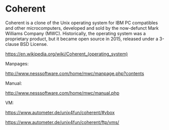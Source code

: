 # Coherent
Coherent is a clone of the Unix operating system for IBM PC compatibles and other microcomputers, developed and sold by the now-defunct Mark Williams Company (MWC). Historically, the operating system was a proprietary product, but it became open source in 2015, released under a 3-clause BSD License. 

https://en.wikipedia.org/wiki/Coherent_(operating_system)

Manpages:

http://www.nesssoftware.com/home/mwc/manpage.php?contents

Manual:

http://www.nesssoftware.com/home/mwc/manual.php

VM:

https://www.autometer.de/unix4fun/coherent/#vbox

https://www.autometer.de/unix4fun/coherent/ftp/vms/
